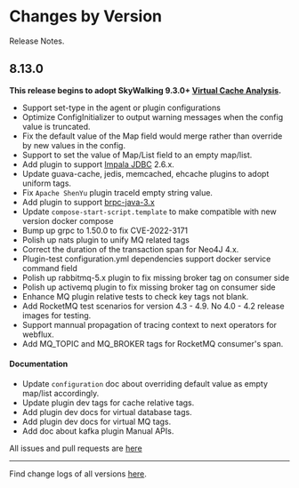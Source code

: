 Changes by Version
==================
Release Notes.

8.13.0
------------------

**This release begins to adopt SkyWalking 9.3.0+ [Virtual Cache Analysis](https://skywalking.apache.org/docs/main/next/en/setup/service-agent/virtual-cache/).**

* Support set-type in the agent or plugin configurations
* Optimize ConfigInitializer to output warning messages when the config value is truncated.
* Fix the default value of the Map field would merge rather than override by new values in the config.
* Support to set the value of Map/List field to an empty map/list.
* Add plugin to support [Impala JDBC](https://www.cloudera.com/downloads/connectors/impala/jdbc/2-6-29.html) 2.6.x.
* Update guava-cache, jedis, memcached, ehcache plugins to adopt uniform tags.
* Fix `Apache ShenYu` plugin traceId empty string value. 
* Add plugin to support [brpc-java-3.x](https://github.com/baidu/starlight/tree/brpc-java-v3)
* Update `compose-start-script.template` to make compatible with new version docker compose
* Bump up grpc to 1.50.0 to fix CVE-2022-3171
* Polish up nats plugin to unify MQ related tags  
* Correct the duration of the transaction span for Neo4J 4.x.
* Plugin-test configuration.yml dependencies support docker service command field
* Polish up rabbitmq-5.x plugin to fix missing broker tag on consumer side
* Polish up activemq plugin to fix missing broker tag on consumer side
* Enhance MQ plugin relative tests to check key tags not blank.
* Add RocketMQ test scenarios for version 4.3 - 4.9. No 4.0 - 4.2 release images for testing.
* Support mannual propagation of tracing context to next operators for webflux.
* Add MQ_TOPIC and MQ_BROKER tags for RocketMQ consumer's span. 

#### Documentation

* Update `configuration` doc about overriding default value as empty map/list accordingly.
* Update plugin dev tags for cache relative tags.
* Add plugin dev docs for virtual database tags.
* Add plugin dev docs for virtual MQ tags.
* Add doc about kafka plugin Manual APIs.


All issues and pull requests are [here](https://github.com/apache/skywalking/milestone/150?closed=1)

------------------
Find change logs of all versions [here](changes).
